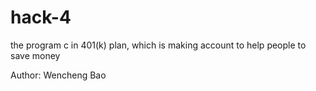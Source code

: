 # hack-4
the program c in 401(k) plan, which is making account to help people to save money

Author: Wencheng Bao
